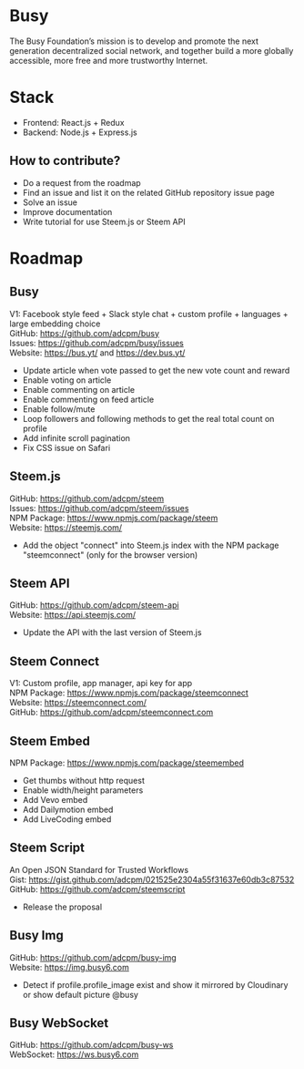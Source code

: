 # Busy
The Busy Foundation’s mission is to develop and promote the next generation decentralized social network, and together build a more globally accessible, more free and more trustworthy Internet.<br/>

# Stack
- Frontend: React.js + Redux
- Backend: Node.js + Express.js

## How to contribute?
- Do a request from the roadmap
- Find an issue and list it on the related GitHub repository issue page
- Solve an issue
- Improve documentation
- Write tutorial for use Steem.js or Steem API

# Roadmap

## Busy
V1: Facebook style feed + Slack style chat + custom profile + languages + large embedding choice<br/>
GitHub: https://github.com/adcpm/busy<br/>
Issues: https://github.com/adcpm/busy/issues<br/>
Website: https://bus.yt/ and https://dev.bus.yt/<br/>
- Update article when vote passed to get the new vote count and reward
- Enable voting on article
- Enable commenting on article
- Enable commenting on feed article
- Enable follow/mute
- Loop followers and following methods to get the real total count on profile
- Add infinite scroll pagination
- Fix CSS issue on Safari

## Steem.js
GitHub: https://github.com/adcpm/steem<br/>
Issues: https://github.com/adcpm/steem/issues<br/>
NPM Package: https://www.npmjs.com/package/steem<br/>
Website: https://steemjs.com/<br/>
- Add the object "connect" into Steem.js index with the NPM package "steemconnect" (only for the browser version)

## Steem API
GitHub: https://github.com/adcpm/steem-api<br/>
Website: https://api.steemjs.com/<br/>
- Update the API with the last version of Steem.js

## Steem Connect
V1: Custom profile, app manager, api key for app<br/>
NPM Package: https://www.npmjs.com/package/steemconnect<br/>
Website: https://steemconnect.com/<br/>
GitHub: https://github.com/adcpm/steemconnect.com<br/>

## Steem Embed
NPM Package: https://www.npmjs.com/package/steemembed<br/>
- Get thumbs without http request
- Enable width/height parameters
- Add Vevo embed
- Add Dailymotion embed
- Add LiveCoding embed

## Steem Script
An Open JSON Standard for Trusted Workflows<br/>
Gist: https://gist.github.com/adcpm/021525e2304a55f31637e60db3c87532<br/>
GitHub: https://github.com/adcpm/steemscript<br/>
- Release the proposal

## Busy Img
GitHub: https://github.com/adcpm/busy-img<br/>
Website: https://img.busy6.com<br/>
- Detect if profile.profile_image exist and show it mirrored by Cloudinary or show default picture @busy

## Busy WebSocket
GitHub: https://github.com/adcpm/busy-ws<br/>
WebSocket: https://ws.busy6.com<br/>